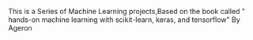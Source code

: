 This is a Series of Machine Learning projects,Based on the book called " hands-on machine learning with scikit-learn, keras, and tensorflow" By Ageron


